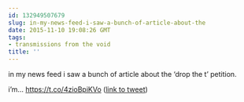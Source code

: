 ```yaml
---
id: 132949507679
slug: in-my-news-feed-i-saw-a-bunch-of-article-about-the
date: 2015-11-10 19:08:26 GMT
tags:
- transmissions from the void
title: ''
---
```

in my news feed i saw a bunch of article about the ‘drop the t’ petition.

i’m... https://t.co/4zioBpiKVo (<a href="http://twitter.com/mxbees/status/664154802197237764">link to tweet</a>)